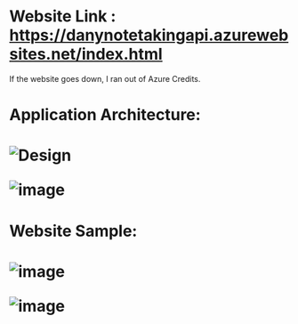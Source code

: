 # Website Link : https://danynotetakingapi.azurewebsites.net/index.html

If the website goes down, I ran out of Azure Credits.

<h1>Application Architecture:<h1>
  
![Design](https://user-images.githubusercontent.com/96401568/166586750-de68b929-3b42-4a68-8d36-803e8e90b9e5.png)

![image](https://user-images.githubusercontent.com/96401568/166584226-f86b8298-5de4-479f-bd72-f9c0112ef133.png)
  
<h1>Website Sample:<h1>
  
![image](https://user-images.githubusercontent.com/96401568/166188667-5c312f33-14df-4340-904f-0d30b990c676.png)
  

![image](https://user-images.githubusercontent.com/96401568/166188639-51684d53-4a0a-4344-bd60-51ac9b0b8cb7.png)


